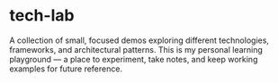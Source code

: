# tech-lab
A collection of small, focused demos exploring different technologies, frameworks, and architectural patterns.   This is my personal learning playground — a place to experiment, take notes, and keep working examples for future reference.
